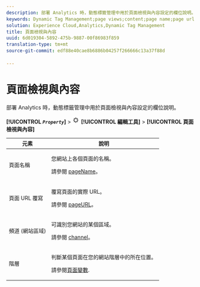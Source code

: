 ```yaml
---
description: 部署 Analytics 時，動態標籤管理中用於頁面檢視與內容設定的欄位說明。
keywords: Dynamic Tag Management;page views;content;page name;page url override;channel;site section;hierarchy
solution: Experience Cloud,Analytics,Dynamic Tag Management
title: 頁面檢視與內容
uuid: 6d019304-5892-475b-9887-00f86983f859
translation-type: tm+mt
source-git-commit: edf88e40cae8b6886b04257f266666c13a37f88d

---
```



# 頁面檢視與內容

部署 Analytics 時，動態標籤管理中用於頁面檢視與內容設定的欄位說明。

**[!UICONTROL *`Property`*]** &gt; ![](assets/settings_gear.png) **[!UICONTROL 編輯工具]** &gt; **[!UICONTROL 頁面檢視與內容]**

<table id="table_654149A8A66B404BBF9BAF8EC67F5F8F"> 
 <thead> 
  <tr> 
   <th colname="col1" class="entry"> 元素 </th> 
   <th colname="col2" class="entry"> 說明 </th> 
  </tr> 
 </thead>
 <tbody> 
  <tr> 
   <td colname="col1"> 頁面名稱 </td> 
   <td colname="col2"> <p>您網站上各個頁面的名稱。 </p> <p>請參閱 <a href="/help/implement/js-implementation/page-variables/pagename.md">pageName</a>。 </p> </td> 
  </tr> 
  <tr> 
   <td colname="col1"> 頁面 URL 覆寫 </td> 
   <td colname="col2"> <p> 覆寫頁面的實際 URL。 </p> <p>請參閱 <a href="/help/implement/js-implementation/page-variables/pageurl.md">pageURL</a>。 </p> </td> 
  </tr> 
  <tr> 
   <td colname="col1"> 頻道 (網站區域) </td> 
   <td colname="col2"> <p>可識別您網站的某個區域。 </p> <p>請參閱 <a href="/help/implement/js-implementation/page-variables/channel.md">channel</a>。 </p> </td> 
  </tr> 
  <tr> 
   <td colname="col1"> 階層 </td> 
   <td colname="col2"> <p>判斷某個頁面在您的網站階層中的所在位置。 </p> <p>請參閱<a href="/help/implement/js-implementation/page-variables/page-variables.md">頁面變數</a>. </p> </td> 
  </tr> 
 </tbody> 
</table>

